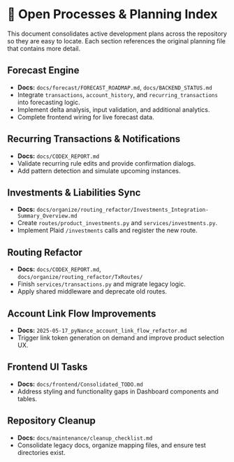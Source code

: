 # 📌 Open Processes & Planning Index

This document consolidates active development plans across the repository so they are easy to locate. Each section references the original planning file that contains more detail.

## Forecast Engine
- **Docs:** `docs/forecast/FORECAST_ROADMAP.md`, `docs/BACKEND_STATUS.md`
- Integrate `transactions`, `account_history`, and `recurring_transactions` into forecasting logic.
- Implement delta analysis, input validation, and additional analytics.
- Complete frontend wiring for live forecast data.

## Recurring Transactions & Notifications
- **Docs:** `docs/CODEX_REPORT.md`
- Validate recurring rule edits and provide confirmation dialogs.
- Add pattern detection and simulate upcoming instances.

## Investments & Liabilities Sync
- **Docs:** `docs/organize/routing_refactor/Investments_Integration-Summary_Overview.md`
- Create `routes/product_investments.py` and `services/investments.py`.
- Implement Plaid `/investments` calls and register the new route.

## Routing Refactor
- **Docs:** `docs/CODEX_REPORT.md`, `docs/organize/routing_refactor/TxRoutes/`
- Finish `services/transactions.py` and migrate legacy logic.
- Apply shared middleware and deprecate old routes.

## Account Link Flow Improvements
- **Docs:** `2025-05-17_pyNance_account_link_flow_refactor.md`
- Trigger link token generation on demand and improve product selection UX.

## Frontend UI Tasks
- **Docs:** `docs/frontend/Consolidated_TODO.md`
- Address styling and functionality gaps in Dashboard components and tables.

## Repository Cleanup
- **Docs:** `docs/maintenance/cleanup_checklist.md`
- Consolidate legacy docs, organize mapping files, and ensure test directories exist.
